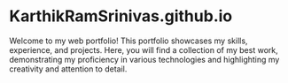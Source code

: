 # KarthikRamSrinivas.github.io

Welcome to my web portfolio! This portfolio showcases my skills, experience, and projects. Here, you will find a collection of my best work, demonstrating my proficiency in various technologies and highlighting my creativity and attention to detail.

